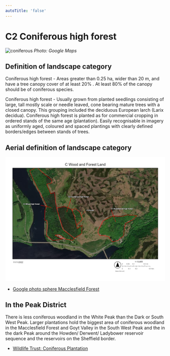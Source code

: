 ```yaml
---
autoTitle: 'false'
---
```


# C2 Coniferous high forest

![coniferous](./img/c2.png)
*Photo: Google Maps*

## Definition of landscape category

Coniferous high forest - Areas greater than 0.25 ha, wider than 20 m, and have a tree canopy cover of at least 20% . At least 80% of the canopy should be of coniferous species.

Coniferous high forest - Usually grown from planted seedlings consisting of large, tall mostly scale or needle leaved, cone bearing mature trees with a closed canopy.  This grouping included the deciduous European larch (Larix decidua). Coniferous high forest is planted as for commercial cropping in ordered stands of the same age (plantation). Easily recognisable in imagery as uniformly aged, coloured and spaced plantings with clearly defined borders/edges between stands of trees. 

## Aerial definition of landscape category

![map](./img/map.jpg)

* [Google photo sphere Macclesfield Forest](https://goo.gl/maps/JdXjgJih88fhdv1A6) 


## In the Peak District

There is less coniferous woodland in the White Peak than the Dark or South West Peak. Larger plantations hold the biggest area of coniferous woodland in the Macclesfield Forest and Goyt Valley in the South West Peak and the in the dark Peak around the Howden/ Derwent/ Ladybower reservoir sequence and the reservoirs on the Sheffield border.

* [Wildlife Trust: Coniferous Plantation](https://www.wildlifetrusts.org/habitats/woodland/coniferous-plantation)